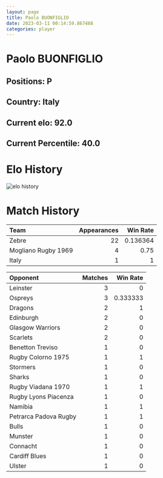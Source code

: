 ```yaml
---  
layout: page  
title: Paolo BUONFIGLIO  
date: 2023-03-11 00:14:59.867488  
categories: player  
---
```

# Paolo BUONFIGLIO

## Positions: P

## Country: Italy

## Current elo: 92.0

## Current Percentile: 40.0

# Elo History


![elo history](history_PaoloBUONFIGLIO.png)
# Match History


| Team                |   Appearances |   Win Rate |
|:--------------------|--------------:|-----------:|
| Zebre               |            22 |   0.136364 |
| Mogliano Rugby 1969 |             4 |   0.75     |
| Italy               |             1 |   1        |

| Opponent              |   Matches |   Win Rate |
|:----------------------|----------:|-----------:|
| Leinster              |         3 |   0        |
| Ospreys               |         3 |   0.333333 |
| Dragons               |         2 |   1        |
| Edinburgh             |         2 |   0        |
| Glasgow Warriors      |         2 |   0        |
| Scarlets              |         2 |   0        |
| Benetton Treviso      |         1 |   0        |
| Rugby Colorno 1975    |         1 |   1        |
| Stormers              |         1 |   0        |
| Sharks                |         1 |   0        |
| Rugby Viadana 1970    |         1 |   1        |
| Rugby Lyons Piacenza  |         1 |   0        |
| Namibia               |         1 |   1        |
| Petrarca Padova Rugby |         1 |   1        |
| Bulls                 |         1 |   0        |
| Munster               |         1 |   0        |
| Connacht              |         1 |   0        |
| Cardiff Blues         |         1 |   0        |
| Ulster                |         1 |   0        |
